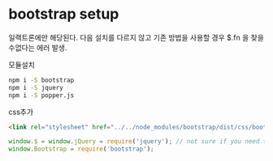 bootstrap setup
====

일랙트론에만 해당된다. 다음 설치를 다르지 않고 기존 방법을 사용할 경우 $.fn 을 찾을수없다는 에러 발생.  

모듈설치
```bash
npm i -S bootstrap
npm i -S jquery
npm i -S popper.js
```

css추가

```html
<link rel="stylesheet" href="../../node_modules/bootstrap/dist/css/bootstrap.min.css">
```


```js
window.$ = window.jQuery = require('jquery'); // not sure if you need this at all
window.Bootstrap = require('bootstrap');
```

